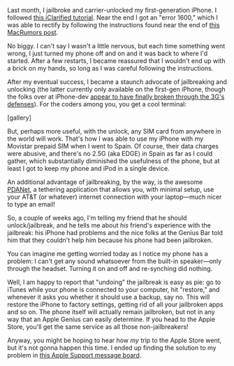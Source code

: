 <!--
.. title: iPhone Jailbreaking
.. slug: iphone-jailbreaking
.. date: 2008-10-26 22:47:29
.. tags: 
.. category: 
.. link: 
.. description: 
.. type: text
.. has_math: no
.. status: published
.. wp-status: publish
-->

<html><body><p>Last month, I jailbroke and carrier-unlocked my first-generation iPhone. I followed <a href="http://www.iclarified.com/entry/index.php?enid=1557">this iClarified tutorial</a>. Near the end I got an "error 1600," which I was able to rectify by following the instructions found near the end of <a href="http://forums.macrumors.com/showthread.php?t=462648">this MacRumors post</a>.

No biggy. I can't say I wasn't a little nervous, but each time something went wrong, I just turned my phone off and on and it was back to where I'd started. After a few restarts, I became reassured that I wouldn't end up with a brick on my hands, so long as I was careful following the instructions.

After my eventual success, I became a staunch advocate of jailbreaking and unlocking (the latter currently only available on the first-gen iPhone, though the folks over at iPhone-dev <a href="http://blog.iphone-dev.org/post/56396333/sunday-is-a-funday">appear to have finally broken through the 3G's defenses</a>). For the coders among you, you get a cool terminal:

[gallery]

<!--more-->

But, perhaps more useful, with the unlock, any SIM card from anywhere in the world will work. That's how I was able to use my iPhone with my Movistar prepaid SIM when I went to Spain. Of course, their data charges were abusive, and there's no 2.5G (aka EDGE) in Spain as far as I could gather, which substantially diminished the usefulness of the phone, but at least I got to keep my phone and iPod in a single device.

An additional advantage of jailbreaking, by the way, is the awesome <a href="http://www.junefabrics.com/iphone/index.php">PDANet</a>, a tethering application that allows you, with minimal setup, use your AT&amp;T (or whatever) internet connection with your laptop—much nicer to type an email!

So, a couple of weeks ago, I'm telling my friend that he should unlock/jailbreak, and he tells me about <em>his</em> friend's experience with the jailbreak: his iPhone had problems and the nice folks at the Genius Bar told him that they couldn't help him because his phone had been jailbroken.

You can imagine me getting worried today as I notice my phone has a problem: I can't get any sound whatsoever from the built-in speaker—only through the headset. Turning it on and off and re-synching did nothing.

Well, I am happy to report that "undoing" the jailbreak is easy as pie: go to iTunes while your phone is connected to your computer, hit "restore," and whenever it asks you whether it should use a backup, say no. This will restore the iPhone to factory settings, getting rid of all your jailbroken apps and so on. The phone itself will actually remain jailbroken, but not in any way that an Apple Genius can easily determine. If you head to the Apple Store, you'll get the same service as all those non-jailbreakers!

Anyway, you might be hoping to hear how <em>my</em> trip to the Apple Store went, but it's not gonna happen this time. I ended up finding the solution to my problem in <a href="http://discussions.apple.com/thread.jspa?threadID=1265957&amp;tstart=480">this Apple Support message board</a>.</p></body></html>
